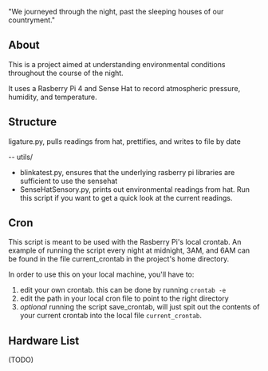 "We journeyed through the night, past the sleeping houses of our countryment."

## About
This is a project aimed at understanding environmental conditions throughout the course of the night.

It uses a Rasberry Pi 4 and Sense Hat to record atmospheric pressure, humidity, and temperature. 


## Structure
ligature.py, pulls readings from hat, prettifies, and writes to file by date

-- utils/
   - blinkatest.py, ensures that the underlying rasberry pi libraries
     		    are sufficient to use the sensehat
   - SenseHatSensory.py, prints out environmental readings from hat. Run this script if you want to get a quick look at the current readings.

## Cron
This script is meant to be used with the Rasberry Pi's local crontab. An example of running the script every night at midnight, 3AM, and 6AM can be found in the file current_crontab in the project's home directory.

In order to use this on your local machine, you'll have to:
1. edit your own crontab. this can be done by running `crontab -e`
2. edit the path in your local cron file to point to the right directory
3. *optional* running the script save_crontab, will just spit out the contents of your current crontab into the local file `current_crontab`.
   
## Hardware List
   (TODO)
